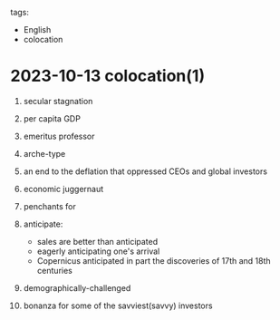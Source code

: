 tags:
- English
- colocation
# 2023-10-13 colocation(1)

1. secular stagnation

2. per capita GDP

3. emeritus professor

4. arche-type  

5. an end to the deflation that oppressed CEOs and global investors

6. economic juggernaut

7. penchants for 

8. anticipate: 
	+ sales are better than anticipated
	+ eagerly anticipating one's arrival
	+ Copernicus anticipated in part the discoveries of 17th and 18th centuries
	
9. demographically-challenged

10. bonanza for some of the savviest(savvy) investors

  

 